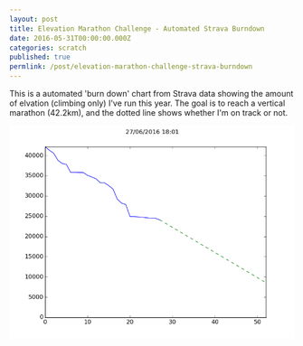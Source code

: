 ```yaml
---
layout: post
title: Elevation Marathon Challenge - Automated Strava Burndown
date: 2016-05-31T00:00:00.000Z
categories: scratch
published: true
permlink: /post/elevation-marathon-challenge-strava-burndown
---
```



This is a automated 'burn down' chart from Strava data showing the amount of elvation (climbing only) I've run this year. The goal is to reach a vertical marathon (42.2km), and the dotted line shows whether I'm on track or not.

<img src="/img/elevation.png"/>
